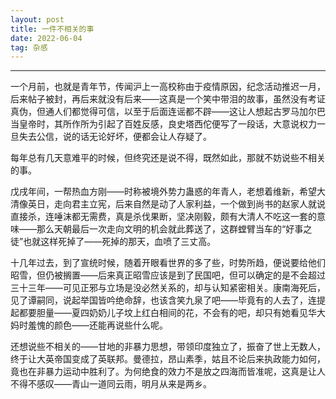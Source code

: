 ```yaml
---
layout: post
title: 一件不相关的事
date: 2022-06-04
tag: 杂感
---
```


---

一个月前，也就是青年节，传闻沪上一高校称由于疫情原因，纪念活动推迟一月，后来帖子被封，再后来就没有后来——这真是一个笑中带泪的故事，虽然没有考证真伪，但通人们都觉得可信，以至于后面连谣都不辟——这让人想起古罗马加尔巴当皇帝时，其所作所为引起了百姓反感，良史塔西佗便写了一段话，大意说权力一旦失去公信，说的话无论好坏，便都会让人存疑了。

每年总有几天意难平的时候，但终究还是说不得，既然如此，那就不妨说些不相关的事。

戊戌年间，一帮热血方刚——时称被境外势力蛊惑的年青人，老想着维新，希望大清像英日，走向君主立宪，后来自然是动了人家利益，一个做到尚书的赵家人就说直接杀，连唾沫都无需费，真是杀伐果断，坚决刚毅，颇有大清人不吃这一套的意味——那么天朝最后一次走向文明的机会就此葬送了，这群螳臂当车的“好事之徒”也就这样死掉了——死掉的那天，血喷了三丈高。

十几年过去，到了宣统时候，随着开眼看世界的多了些，时势所趋，便说要给他们昭雪，但仍被搁置——后来真正昭雪应该是到了民国吧，但可以确定的是不会超过三十三年——可见正邪与立场是没必然关系的，却与认知紧密相关。康南海死后，见了谭嗣同，说起举国皆吟绝命辞，也该含笑九泉了吧——毕竟有的人去了，连提起都要胆量——夏四奶奶儿子坟上红白相间的花，不会有的吧，却只有她看见华大妈时羞愧的颜色——还能再说些什么呢。

还想说些不相关的——甘地的非暴力思想，带领印度独立了，振奋了世上无数人，终于让大英帝国变成了英联邦。曼德拉，昂山素季，姑且不论后来执政能力如何，竟也在非暴力运动中胜利了。为何绝食的效力不是放之四海而皆准呢，这真是让人不得不感叹——青山一道同云雨，明月从来是两乡。


<br><br>
